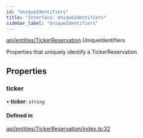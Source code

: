 ```yaml
---
id: "UniqueIdentifiers"
title: "Interface: UniqueIdentifiers"
sidebar_label: "UniqueIdentifiers"
---
```


[api/entities/TickerReservation](../../../../../modules/API/Entities/TickerReservation/TickerReservation.md).UniqueIdentifiers

Properties that uniquely identify a TickerReservation

## Properties

### ticker

• **ticker**: `string`

#### Defined in

[api/entities/TickerReservation/index.ts:32](https://github.com/PolymeshAssociation/polymesh-sdk/blob/b6f9fb883/src/api/entities/TickerReservation/index.ts#L32)
